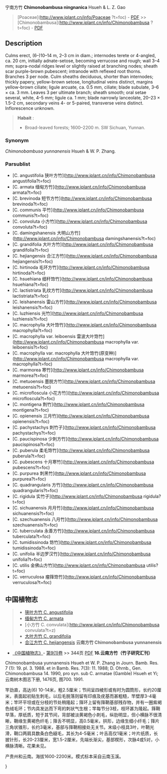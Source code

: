 宁南方竹 **Chimonobambusa ningnanica** Hsueh & L. Z. Gao

> [Poaceae](http://www.iplant.cn/info/Poaceae ?t=foc) - [PDF](http://iplant.cn/foc/pdf/Poaceae.pdf) >> [Chimonobambusa](http://www.iplant.cn/info/Chimonobambusa ?t=foc) - [PDF](http://www.iplant.cn/foc/pdf/Chimonobambusa.pdf)

## Description

Culms erect, (6–)10–14 m, 2–3 cm in diam.; internodes terete or 4-angled, ca. 20 cm, initially adnate-setose, becoming verrucose and rough; wall 3–4 mm; supra-nodal ridges level or slightly raised at branching nodes; sheath scar purple-brown pubescent; intranode with reflexed root thorns. Branches 3 per node. Culm sheaths deciduous, shorter than internodes; thickly papery, yellow-brown setose, longitudinal veins distinct, margins yellow-brown ciliate; ligule arcuate, ca. 0.5 mm, ciliate; blade subulate, 3–6 × ca. 3 mm. Leaves 3 per ultimate branch; sheath smooth; oral setae several, white, 4–5 mm; ligule ca. 1 mm; blade narrowly lanceolate, 20–23 × 1.5–2 cm, secondary veins 4- or 5-paired, transverse veins distinct. Inflorescence unknown.
> **Habait** : 
>* Broad-leaved forests; 1600–2200 m. SW Sichuan, Yunnan.

### Synonym
*Chimonobambusa yunnanensis* Hsueh & W. P. Zhang.

### Parsublist

* [C.  angustifolia  狭叶方竹](http://www.iplant.cn/info/Chimonobambusa angustifolia?t=foc)
* [C.  armata  缅甸方竹](http://www.iplant.cn/info/Chimonobambusa armata?t=foc)
* [C.  brevinoda  短节方竹](http://www.iplant.cn/info/Chimonobambusa brevinoda?t=foc)
* [C.  communis  平竹](http://www.iplant.cn/info/Chimonobambusa communis?t=foc)
* [C.  convoluta  小方竹](http://www.iplant.cn/info/Chimonobambusa convoluta?t=foc)
* [C.  damingshanensis  大明山方竹](http://www.iplant.cn/info/Chimonobambusa damingshanensis?t=foc)
* [C.  grandifolia  大叶方竹](http://www.iplant.cn/info/Chimonobambusa grandifolia?t=foc)
* [C.  hejiangensis  合江方竹](http://www.iplant.cn/info/Chimonobambusa hejiangensis?t=foc)
* [C.  hirtinoda  毛环方竹](http://www.iplant.cn/info/Chimonobambusa hirtinoda?t=foc)
* [C.  hsuehiana  细秆筇竹](http://www.iplant.cn/info/Chimonobambusa hsuehiana?t=foc)
* [C.  lactistriata  乳纹方竹](http://www.iplant.cn/info/Chimonobambusa lactistriata?t=foc)
* [C.  leishanensis  雷山方竹](http://www.iplant.cn/info/Chimonobambusa leishanensis?t=foc)
* [C.  luzhiensis  光竹](http://www.iplant.cn/info/Chimonobambusa luzhiensis?t=foc)
* [C.  macrophylla  大叶筇竹](http://www.iplant.cn/info/Chimonobambusa macrophylla?t=foc)
* [C.  macrophylla var. leiboensis  雷波大叶筇竹](http://www.iplant.cn/info/Chimonobambusa macrophylla var. leiboensis?t=foc)
* [C.  macrophylla var. macrophylla  大叶筇竹(原变种)](http://www.iplant.cn/info/Chimonobambusa macrophylla var. macrophylla?t=foc)
* [C.  marmorea  寒竹](http://www.iplant.cn/info/Chimonobambusa marmorea?t=foc)
* [C.  metuoensis  墨脱方竹](http://www.iplant.cn/info/Chimonobambusa metuoensis?t=foc)
* [C.  microfloscula  小花方竹](http://www.iplant.cn/info/Chimonobambusa microfloscula?t=foc)
* [C.  montigena  荆竹](http://www.iplant.cn/info/Chimonobambusa montigena?t=foc)
* [C.  opienensis  三月竹](http://www.iplant.cn/info/Chimonobambusa opienensis?t=foc)
* [C.  pachystachys  刺竹子](http://www.iplant.cn/info/Chimonobambusa pachystachys?t=foc)
* [C.  paucispinosa  少刺方竹](http://www.iplant.cn/info/Chimonobambusa paucispinosa?t=foc)
* [C.  puberula  柔毛筇竹](http://www.iplant.cn/info/Chimonobambusa puberula?t=foc)
* [C.  pubescens  十月寒竹](http://www.iplant.cn/info/Chimonobambusa pubescens?t=foc)
* [C.  purpurea  刺黑竹](http://www.iplant.cn/info/Chimonobambusa purpurea?t=foc)
* [C.  quadrangularis  方竹](http://www.iplant.cn/info/Chimonobambusa quadrangularis?t=foc)
* [C.  rigidula  实竹子](http://www.iplant.cn/info/Chimonobambusa rigidula?t=foc)
* [C.  sichuanensis  月月竹](http://www.iplant.cn/info/Chimonobambusa sichuanensis?t=foc)
* [C.  szechuanensis  八月竹](http://www.iplant.cn/info/Chimonobambusa szechuanensis?t=foc)
* [C.  tuberculata  永善方竹](http://www.iplant.cn/info/Chimonobambusa tuberculata?t=foc)
* [C.  tumidissinoda  筇竹](http://www.iplant.cn/info/Chimonobambusa tumidissinoda?t=foc)
* [C.  unifolia  半边罗汉竹](http://www.iplant.cn/info/Chimonobambusa unifolia?t=foc)
* [C.  utilis  金佛山方竹](http://www.iplant.cn/info/Chimonobambusa utilis?t=foc)
* [C.  verruculosa  瘤箨筇竹](http://www.iplant.cn/info/Chimonobambusa verruculosa?t=foc)
## 中国植物志

> * [狭叶方竹  C.  angustifolia](Chimonobambusa-angustifolia-狭叶方竹.md)
> * [缅甸方竹  C.  armata](Chimonobambusa-armata-缅甸方竹.md)
> * [小方竹  C.  convulata](http://www.iplant.cn/info/Chimonobambusa convulata?t=z)
> * [大叶方竹  C.  grandifolia](Chimonobambusa-grandifolia-大叶方竹.md)
> * [合江方竹  C.  hejiangensis](Chimonobambusa-hejiangensis-合江方竹.md)
**云南方竹 Chimonobambusa yunnanensis**

* [《中国植物志》](http://www.iplant.cn/frps)- [第9(1)卷](http://www.iplant.cn/frps/vol/9(1)) >> 344页 [PDF](http://www.iplant.cn/frps/pdf/9(1)/344.pdf)
**16.云南方竹（竹子研究汇刊）**

Chimonobambusa yunnanensis Hsueh et W. P. Zhang in Journ. Bamb. Res. 7 (1): 19. pl. 3. 1988. et in Bamb. Res. 7(3): 11. 1988; D. Ohrnb., Gen. Chimonobambusa 14. 1990, pro syn. sub C. armatae (Gamble) Hsueh et Yi; 云南树木图志下册, 1476页, 图700. 1991.

竿劲直，高达(6) 10-14米，粗2.5厘米；节间呈四棱形或有时为圆筒形，长约20厘米，表面起初贴生刺毛，以后毛脱落则留有印痕及疣基而甚粗糙，竿壁厚3-4毫米；竿环平坦或在分枝的节处稍隆起；箨环上留有箨鞘基部残存物，并有一圈紫褐色绒毛环；节内具发达而下弯的刺状气生根；竿每节分3枝，枝环甚为隆起。箨鞘早落，厚纸质，短于其节间，背部被淡黄褐色小刺毛，纵肋明显，但小横脉不很清晰，鞘缘生黄褐色纤毛；箨舌不明显，高0.5毫米，拱形，边缘生细小纤毛；箨片三角状锥形，长约3毫米，基部与箨鞘相接处无关节。末级小枝具3叶，叶鞘光滑，鞘口两肩具数条白色繸毛，其长为4-5毫米；叶舌高仅1毫米；叶片纸质，长披针形，长20-23厘米，宽1.5-2厘米，先端长渐尖，基部楔形，次脉4或5对，小横脉清晰。花果未见。

产贵州和云南。海拔1600-2200米。模式标本采自云南玉溪。

}